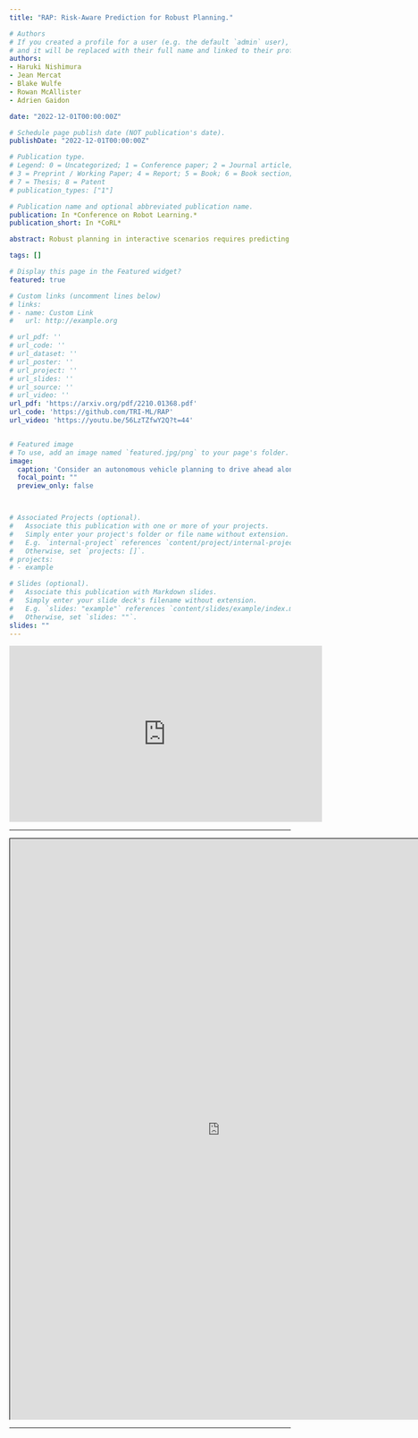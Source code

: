 ```yaml
---
title: "RAP: Risk-Aware Prediction for Robust Planning."

# Authors
# If you created a profile for a user (e.g. the default `admin` user), write the username (folder name) here 
# and it will be replaced with their full name and linked to their profile.
authors:
- Haruki Nishimura
- Jean Mercat 
- Blake Wulfe
- Rowan McAllister
- Adrien Gaidon

date: "2022-12-01T00:00:00Z"

# Schedule page publish date (NOT publication's date).
publishDate: "2022-12-01T00:00:00Z"

# Publication type.
# Legend: 0 = Uncategorized; 1 = Conference paper; 2 = Journal article;
# 3 = Preprint / Working Paper; 4 = Report; 5 = Book; 6 = Book section;
# 7 = Thesis; 8 = Patent
# publication_types: ["1"]

# Publication name and optional abbreviated publication name.
publication: In *Conference on Robot Learning.*
publication_short: In *CoRL*

abstract: Robust planning in interactive scenarios requires predicting the uncertain future to make risk-aware decisions. Unfortunately, due to long-tail safety-critical events, the risk is often under-estimated by finite-sampling approximations of probabilistic motion forecasts. This can lead to overconfident and unsafe robot behavior, even with robust planners. Instead of assuming full prediction coverage that robust planners require, we propose to make prediction itself risk-aware. We introduce a new prediction objective to learn a risk-biased distribution over trajectories, so that risk evaluation simplifies to an expected cost estimation under this biased distribution. This reduces the sample complexity of the risk estimation during online planning, which is needed for safe real-time performance. Evaluation results in a didactic simulation environment and on a real-world dataset demonstrate the effectiveness of our approach. The code and a demo are available.

tags: []

# Display this page in the Featured widget?
featured: true

# Custom links (uncomment lines below)
# links:
# - name: Custom Link
#   url: http://example.org

# url_pdf: ''
# url_code: ''
# url_dataset: ''
# url_poster: ''
# url_project: ''
# url_slides: ''
# url_source: ''
# url_video: ''
url_pdf: 'https://arxiv.org/pdf/2210.01368.pdf'
url_code: 'https://github.com/TRI-ML/RAP'
url_video: 'https://youtu.be/56LzTZfwY2Q?t=44'


# Featured image
# To use, add an image named `featured.jpg/png` to your page's folder. 
image:
  caption: 'Consider an autonomous vehicle planning to drive ahead along the arrow. In this example, the biker has 95% chance to turn right and 5% chance to cross the road. Should 95% of the samples from a trajectory forecasting model point towards turning right? How to estimate the risk for the autonomous vehicle? How to capture the dangerous events?'
  focal_point: ""
  preview_only: false



# Associated Projects (optional).
#   Associate this publication with one or more of your projects.
#   Simply enter your project's folder or file name without extension.
#   E.g. `internal-project` references `content/project/internal-project/index.md`.
#   Otherwise, set `projects: []`.
# projects:
# - example

# Slides (optional).
#   Associate this publication with Markdown slides.
#   Simply enter your slide deck's filename without extension.
#   E.g. `slides: "example"` references `content/slides/example/index.md`.
#   Otherwise, set `slides: ""`.
slides: ""
---
```


<iframe width="560" height="315" src="https://www.youtube.com/embed/56LzTZfwY2Q?start=44" title="YouTube video player" frameborder="0" allow="accelerometer; autoplay; clipboard-write; encrypted-media; gyroscope; picture-in-picture; web-share" allowfullscreen></iframe>

---
<style>
#wrap { width: 850px; height: 1040px; padding: 0; overflow: hidden; }
#frame { width: 1500px; height: 2080px; border: 1px solid black; }
#frame { zoom: 0.5; -moz-transform: scale(0.5); -moz-transform-origin: 0 0; }
</style>

<div id="wrap">
<iframe
  id="frame"
  src="https://tri-ml-risk-biased-prediction.hf.space"
></iframe>
</div>

---
